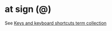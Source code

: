 # at sign (@)

See [Keys and keyboard shortcuts term collection](/a-to-z/term-collections/keys-keyboard-shortcuts.md)
